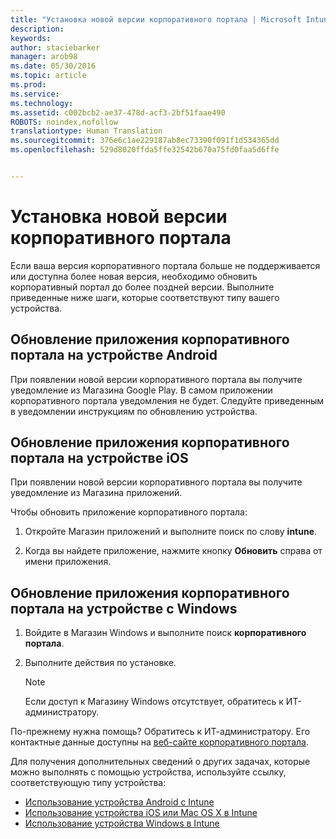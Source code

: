 ```yaml
---
title: "Установка новой версии корпоративного портала | Microsoft Intune"
description: 
keywords: 
author: staciebarker
manager: arob98
ms.date: 05/30/2016
ms.topic: article
ms.prod: 
ms.service: 
ms.technology: 
ms.assetid: c002bcb2-ae37-478d-acf3-2bf51faae490
ROBOTS: noindex,nofollow
translationtype: Human Translation
ms.sourcegitcommit: 376e6c1ae229187ab8ec73390f091f1d534365dd
ms.openlocfilehash: 529d8020ffda5ffe32542b670a75fd0faa5d6ffe


---
```


# Установка новой версии корпоративного портала

Если ваша версия корпоративного портала больше не поддерживается или доступна более новая версия, необходимо обновить корпоративный портал до более поздней версии. Выполните приведенные ниже шаги, которые соответствуют типу вашего устройства.

## Обновление приложения корпоративного портала на устройстве Android

При появлении новой версии корпоративного портала вы получите уведомление из Магазина Google Play. В самом приложении корпоративного портала уведомления не будет. Следуйте приведенным в уведомлении инструкциям по обновлению устройства.

## Обновление приложения корпоративного портала на устройстве iOS

При появлении новой версии корпоративного портала вы получите уведомление из Магазина приложений. 

Чтобы обновить приложение корпоративного портала:

1. Откройте Магазин приложений и выполните поиск по слову **intune**.

2. Когда вы найдете приложение, нажмите кнопку **Обновить** справа от имени приложения.

## Обновление приложения корпоративного портала на устройстве с Windows

1.  Войдите в Магазин Windows и выполните поиск **корпоративного портала**.

2.  Выполните действия по установке.

    > [!NOTE]
    > Если доступ к Магазину Windows отсутствует, обратитесь к ИТ-администратору.


По-прежнему нужна помощь? Обратитесь к ИТ-администратору. Его контактные данные доступны на [веб-сайте корпоративного портала](http://portal.manage.microsoft.com).

Для получения дополнительных сведений о других задачах, которые можно выполнять с помощью устройства, используйте ссылку, соответствующую типу устройства:

- [Использование устройства Android с Intune](using-your-android-device-with-intune.md)</br>
- [Использование устройства iOS или Mac OS X в Intune](using-your-ios-or-mac-os-x-device-with-intune.md)</br>
- [Использование устройства Windows в Intune](using-your-windows-device-with-intune.md)




<!--HONumber=Jul16_HO3-->


